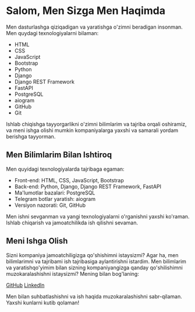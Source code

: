 # Salom, Men Sizga Men Haqimda

Men dasturlashga qiziqadigan va yaratishga o'zimni beradigan insonman. Men quydagi texnologiyalarni bilaman:

- HTML
- CSS
- JavaScript
- Bootstrap
- Python
- Django
- Django REST Framework
- FastAPI
- PostgreSQL
- aiogram
- GitHub
- Git

Ishlab chiqishga tayyorgarlikni o'zimni bilimlarim va tajriba orqali oshiramiz, va meni ishga olishi mumkin kompaniyalarga yaxshi va samarali yordam berishga tayyorman.

## Men Bilimlarim Bilan Ishtiroq

Men quyidagi texnologiyalarda tajribaga egaman:

- Front-end: HTML, CSS, JavaScript, Bootstrap
- Back-end: Python, Django, Django REST Framework, FastAPI
- Ma'lumotlar bazalari: PostgreSQL
- Telegram botlar yaratish: aiogram
- Versiyon nazorati: Git, GitHub

Men ishni sevganman va yangi texnologiyalarni o'rganishni yaxshi ko'raman. Ishlab chiqarish va jamoatchilikda ish qilishni sevaman.

## Meni Ishga Olish

Sizni kompaniya jamoatchiligizga qo'shishimni istaysizmi? Agar ha, men bilimlarimni va tajribami ish tajribasiga aylantirishni istardim. Men bilimlarim va yaratishqo'yimim bilan sizning kompaniyangizga qanday qo'shilishimni muzokaralashishni istaysizmi? Mening bilan bog'laning:

[GitHub](https://github.com/sizning-github-nomiz)
[LinkedIn](https://www.linkedin.com/in/sizning-linkedin-profil-nomiz)

Men bilan suhbatlashishni va ish haqida muzokaralashishni sabr-qilaman. Yaxshi kunlarni kutib qolaman!
